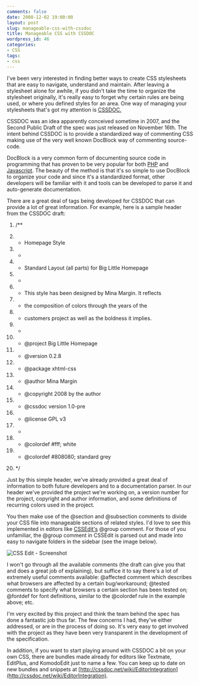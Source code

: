 ```yaml
---
comments: false
date: 2008-12-02 19:00:00
layout: post
slug: manageable-css-with-cssdoc
title: Manageable CSS with CSSDOC
wordpress_id: 46
categories:
- CSS
tags:
- css
---
```


I've been very interested in finding better ways to create CSS stylesheets that are easy to navigate, understand and maintain. After leaving a stylesheet alone for awhile, if you didn't take the time to organize the stylesheet originally, it's really easy to forget why certain rules are being used, or where you defined styles for an area. One way of managing your stylesheets that's got my attention is [CSSDOC.](http://www.cssdoc.net)

CSSDOC was an idea apparently conceived sometime in 2007, and the Second Public Draft of the spec was just released on November 16th. The intent behind CSSDOC is to provide a standardized way of commenting CSS making use of the very well known DocBlock way of commenting source-code.

DocBlock is a very common form of documenting source code in programming that has proven to be very popular for both [PHP](http://www.phpdoc.org/) and [Javascript](http://jsdoc.sourceforge.net/). The beauty of the method is that it's so simple to use DocBlock to organize your code and since it's a standardized format, other developers will be familiar with it and tools can be developed to parse it and auto-generate documentation.

There are a great deal of tags being developed for CSSDOC that can provide a lot of great information. For example, here is a sample header from the CSSDOC draft:



	
  1. /**

	
  2. * Homepage Style

	
  3. *

	
  4. * Standard Layout (all parts) for Big Little Homepage

	
  5. *

	
  6. * This style has been designed by Mina Margin. It reflects

	
  7. * the composition of colors through the years of the

	
  8. * customers project as well as the boldness it implies.

	
  9. *

	
  10. * @project   Big Little Homepage

	
  11. * @version   0.2.8

	
  12. * @package   xhtml-css

	
  13. * @author    Mina Margin

	
  14. * @copyright 2008 by the author

	
  15. * @cssdoc    version 1.0-pre

	
  16. * @license   GPL v3

	
  17. *

	
  18. * @colordef  #fff; white

	
  19. * @colordef  #808080; standard grey

	
  20. */


Just by this simple header, we've already provided a great deal of information to both future developers and to a documentation parser. In our header we've provided the project we're working on, a version number for the project, copyright and author information, and some definitions of recurring colors used in the project.

You then make use of the @section and @subsection comments to divide your CSS file into manageable sections of related styles. I'd love to see this implemented in editors like [CSSEdit's](http://macrabbit.com/cssedit/) @group comment. For those of you unfamiliar, the @group comment in CSSEdit is parsed out and made into easy to navigate folders in the sidebar (see the image below).

![CSS Edit - Screenshot](/rantpics/cssedit_screen.jpg)

I won't go through all the available comments (the draft can give you that and does a great job of explaining), but suffice it to say there's a lot of extremely useful comments available: @affected comment which describes what browsers are affected by a certain bug/workaround; @tested comments to specify what browsers a certain section has been tested on; @fontdef for font definitions, similar to the @colordef rule in the example above; etc.

I'm very excited by this project and think the team behind the spec has done a fantastic job thus far. The few concerns I had, they've either addressed, or are in the process of doing so. It's very easy to get involved with the project as they have been very transparent in the development of the specification.

In addition, if you want to start playing around with CSSDOC a bit on your own CSS, there are bundles made already for editors like Textmate, EditPlus, and KomodoEdit just to name a few. You can keep up to date on new bundles and snippets at [http://cssdoc.net/wiki/EditorIntegration](http://cssdoc.net/wiki/EditorIntegration).
